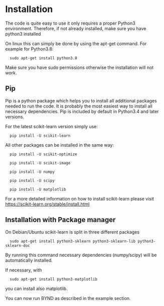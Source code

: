 Installation
===

The code is quite easy to use it only requires a proper Python3 environment. Therefore, 
if not already installed, make sure you have python3 installed

On linux this can simply be done by using the apt-get command. For example for Python3.8:

```console
  sudo apt-get install python3.8
```
Make sure you have sudo permissions otherwise the installation will not work.

Pip
------------------------------------------

Pip is a python package which helps you to install all additional packages needed to run the code.
It is probably the most easiest way to install all necessary dependencies. Pip is included by default
in Python3.4 and later versions.

For the latest scikit-learn version simply use:

```console
  pip install -U scikit-learn
```
All other packages can be installed in the same way:
```console
  pip install -U scikit-optimize
```
```console
  pip install -U scikit-image
```
```console
  pip install -U numpy
```
```console
  pip install -U scipy
```
```console
  pip install -U matplotlib
```
For a more detailed information on how to install scikit-learn
please visit https://scikit-learn.org/stable/install.html

Installation with Package manager
------------------------------------------
On Debian/Ubuntu scikit-learn is split in three different packages

```console
  sudo apt-get install python3-sklearn python3-sklearn-lib python3-sklearn-doc
```
By running this command necessary dependencies (numpy/scipy) will be automatically installed.

If necessary, with 
```console
  sudo apt-get install python3-matplotlib
```
you can install also matplotlib.

You can now run BYND as described in the example section.



